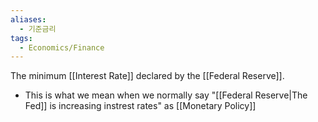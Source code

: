 ```yaml
---
aliases:
  - 기준금리
tags:
  - Economics/Finance
---
```

The minimum [[Interest Rate]] declared by the [[Federal Reserve]].
- This is what we mean when we normally say "[[Federal Reserve|The Fed]] is increasing instrest rates" as [[Monetary Policy]]
